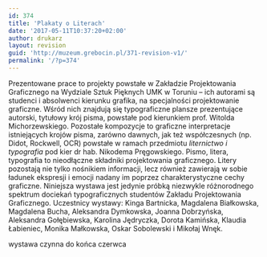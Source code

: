 ```yaml
---
id: 374
title: 'Plakaty o Literach'
date: '2017-05-11T10:37:20+02:00'
author: drukarz
layout: revision
guid: 'http://muzeum.grebocin.pl/371-revision-v1/'
permalink: '/?p=374'
---
```


Prezentowane prace to projekty powstałe w Zakładzie Projektowania Graficznego na Wydziale Sztuk Pięknych UMK w Toruniu – ich autorami są studenci i absolwenci kierunku grafika, na specjalności projektowanie graficzne. Wśród nich znajdują się typograficzne plansze prezentujące autorski, tytułowy krój pisma, powstałe pod kierunkiem prof. Witolda Michorzewskiego. Pozostałe kompozycje to graficzne interpretacje istniejących krojów pisma, zarówno dawnych, jak też współczesnych (np. Didot, Rockwell, OCR) powstałe w ramach przedmiotu *liternictwo i typografia* pod kier dr hab. Nikodema Pręgowskiego. Pismo, litera, typografia to nieodłączne składniki projektowania graficznego. Litery pozostają nie tylko nośnikiem informacji, lecz również zawierają w sobie ładunek ekspresji i emocji nadany im poprzez charakterystyczne cechy graficzne. Niniejsza wystawa jest jedynie próbką niezwykle różnorodnego spektrum dociekań typograficznych studentów Zakładu Projektowania Graficznego. Uczestnicy wystawy: Kinga Bartnicka, Magdalena Białkowska, Magdalena Bucha, Aleksandra Dymkowska, Joanna Dobrzyńska, Aleksandra Gołębiewska, Karolina Jędryczka, Dorota Kamińska, Klaudia Łabieniec, Monika Małkowska, Oskar Sobolewski i Mikołaj Wnęk.

wystawa czynna do końca czerwca